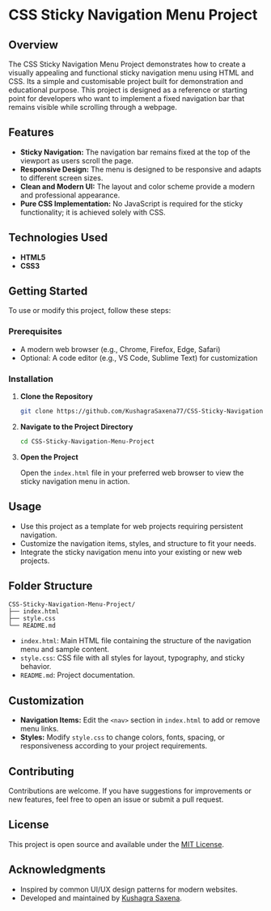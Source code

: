 # CSS Sticky Navigation Menu Project

## Overview

The CSS Sticky Navigation Menu Project demonstrates how to create a visually appealing and functional sticky navigation menu using HTML and CSS. Its a simple and customisable project built for demonstration and educational purpose. This project is designed as a reference or starting point for developers who want to implement a fixed navigation bar that remains visible while scrolling through a webpage.

## Features

- **Sticky Navigation:** The navigation bar remains fixed at the top of the viewport as users scroll the page.
- **Responsive Design:** The menu is designed to be responsive and adapts to different screen sizes.
- **Clean and Modern UI:** The layout and color scheme provide a modern and professional appearance.
- **Pure CSS Implementation:** No JavaScript is required for the sticky functionality; it is achieved solely with CSS.

## Technologies Used

- **HTML5**
- **CSS3**

## Getting Started

To use or modify this project, follow these steps:

### Prerequisites

- A modern web browser (e.g., Chrome, Firefox, Edge, Safari)
- Optional: A code editor (e.g., VS Code, Sublime Text) for customization

### Installation

1. **Clone the Repository**

   ```bash
   git clone https://github.com/KushagraSaxena77/CSS-Sticky-Navigation-Menu-Project.git
   ```

2. **Navigate to the Project Directory**

   ```bash
   cd CSS-Sticky-Navigation-Menu-Project
   ```

3. **Open the Project**

   Open the `index.html` file in your preferred web browser to view the sticky navigation menu in action.

## Usage

- Use this project as a template for web projects requiring persistent navigation.
- Customize the navigation items, styles, and structure to fit your needs.
- Integrate the sticky navigation menu into your existing or new web projects.

## Folder Structure

```
CSS-Sticky-Navigation-Menu-Project/
├── index.html
├── style.css
└── README.md
```

- `index.html`: Main HTML file containing the structure of the navigation menu and sample content.
- `style.css`: CSS file with all styles for layout, typography, and sticky behavior.
- `README.md`: Project documentation.

## Customization

- **Navigation Items:** Edit the `<nav>` section in `index.html` to add or remove menu links.
- **Styles:** Modify `style.css` to change colors, fonts, spacing, or responsiveness according to your project requirements.

## Contributing

Contributions are welcome. If you have suggestions for improvements or new features, feel free to open an issue or submit a pull request.

## License

This project is open source and available under the [MIT License](LICENSE).

## Acknowledgments

- Inspired by common UI/UX design patterns for modern websites.
- Developed and maintained by [Kushagra Saxena](https://github.com/KushagraSaxena77).

